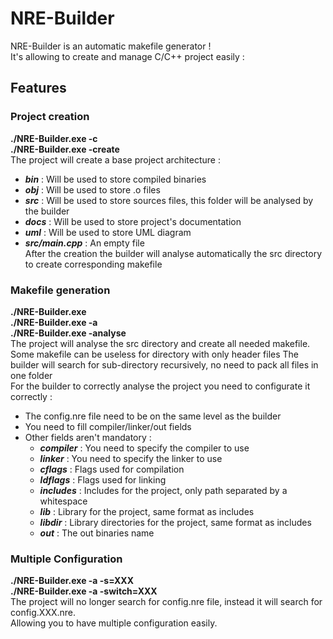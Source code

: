 # NRE-Builder
NRE-Builder is an automatic makefile generator !  
It's allowing to create and manage C/C++ project easily :  

## Features
### Project creation  
__./NRE-Builder.exe -c__  
__./NRE-Builder.exe -create__  
The project will create a base project architecture :  
   * _**bin**_ : Will be used to store compiled binaries
   * _**obj**_ : Will be used to store .o files
   * _**src**_ : Will be used to store sources files, this folder will be analysed by the builder  
   * _**docs**_ : Will be used to store project's documentation
   * _**uml**_ : Will be used to store UML diagram
   * _**src/main.cpp**_ : An empty file   
After the creation the builder will analyse automatically the src directory to create corresponding makefile  

### Makefile generation  
__./NRE-Builder.exe__  
__./NRE-Builder.exe -a__  
__./NRE-Builder.exe -analyse__  
The project will analyse the src directory and create all needed makefile.  
Some makefile can be useless for directory with only header files
The builder will search for sub-directory recursively, no need to pack all files in one folder  
For the builder to correctly analyse the project you need to configurate it correctly :  
* The config.nre file need to be on the same level as the builder
* You need to fill compiler/linker/out fields
* Other fields aren't mandatory :
    * _**compiler**_ : You need to specify the compiler to use
    * _**linker**_ : You need to specify the linker to use
    * _**cflags**_ : Flags used for compilation
    * _**ldflags**_ : Flags used for linking
    * _**includes**_ : Includes for the project, only path separated by a whitespace
    * _**lib**_ : Library for the project, same format as includes
    * _**libdir**_ : Library directories for the project, same format as includes
    * _**out**_ : The out binaries name

### Multiple Configuration
__./NRE-Builder.exe -a -s=XXX__  
__./NRE-Builder.exe -a -switch=XXX__  
The project will no longer search for config.nre file, instead it will search for config.XXX.nre.  
Allowing you to have multiple configuration easily.  

